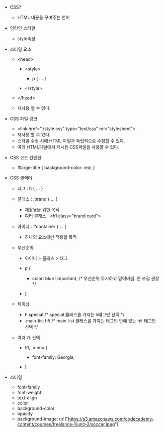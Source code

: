 - CSS?
    - HTML 내용을 꾸며주는 언어

- 인라인 스타일
    - style속성

- 스타일 요소
    - &lt;head&gt;
        - &lt;style&gt;
            - p { ... }

        - &lt;/style&gt;

    - &lt;/head&gt;
    - 재사용 할 수 있다.

- CSS 파일 링크
    - &lt;link href="./style.css" type="text/css" rel="stylesheet"&gt;
    - 재사용 할 수 있다.
    - 스타일 수정 시에 HTML 파일과 독립적으로 수정할 수 있다.
    - 여러 HTML파일에서 캐시된 CSS파일을 사용할 수 있다.

- CSS 코드 컨벤션
    - #large-title { background-color: red; }

- CSS 셀렉터
    - 태그 : h { ... }
    - 클래스 : .brand { ... }
        - 재활용을 위한 목적
        - 여러 클래스 : &lt;h1 class="brand card"&gt;

    - 아이디 : #container { ... }
        - 하나의 요소에만 적용할 목적

    - 우선순위
        - 아이디 &gt; 클래스 &gt; 태그
        - p {
            - color: blue !important; /* 우선순위 무시하고 덮어버림. 안 쓰길 권장 */ 

        - }

    - 체이닝
        - h.special /* special 클래스를 가지는 h태그만 선택 */
        - .main-list h5 /* main-list 클래스를 가지는 태그의 안에 있는 h5 태그만 선택 */

    - 여러 개 선택
        - h1, .menu {
            - font-family: Georgia;

        - }

- 스타일
    - font-family
    - font-weight
    - text-align
    - color
    - background-color
    - opacity
    - background-image: url("https://s3.amazonaws.com/codecademy-content/courses/freelance-1/unit-2/soccer.jpeg")
